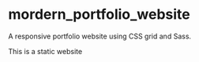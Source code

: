 # mordern_portfolio_website
A responsive portfolio website using CSS grid and Sass. 

This is a static website
